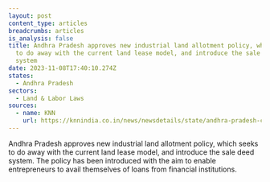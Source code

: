 ```yaml
---
layout: post
content_type: articles
breadcrumbs: articles
is_analysis: false
title: Andhra Pradesh approves new industrial land allotment policy, which seeks
  to do away with the current land lease model, and introduce the sale deed
  system
date: 2023-11-08T17:40:10.274Z
states:
  - Andhra Pradesh
sectors:
  - Land & Labor Laws
sources:
  - name: KNN
    url: https://knnindia.co.in/news/newsdetails/state/andhra-pradesh-cabinet-approves-new-land-allotment-policy-for-industries
---
```

Andhra Pradesh approves new industrial land allotment policy, which seeks to do away with the current land lease model, and introduce the sale deed system. The policy has been introduced with the aim to enable entrepreneurs to avail themselves of loans from financial institutions.